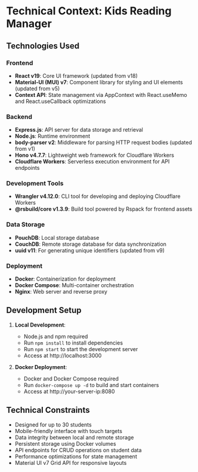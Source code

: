 # Technical Context: Kids Reading Manager

## Technologies Used

### Frontend
- **React v19**: Core UI framework (updated from v18)
- **Material-UI (MUI) v7**: Component library for styling and UI elements (updated from v5)
- **Context API**: State management via AppContext with React.useMemo and React.useCallback optimizations

### Backend
- **Express.js**: API server for data storage and retrieval
- **Node.js**: Runtime environment
- **body-parser v2**: Middleware for parsing HTTP request bodies (updated from v1)
- **Hono v4.7.7**: Lightweight web framework for Cloudflare Workers
- **Cloudflare Workers**: Serverless execution environment for API endpoints

### Development Tools
- **Wrangler v4.12.0**: CLI tool for developing and deploying Cloudflare Workers
- **@rsbuild/core v1.3.9**: Build tool powered by Rspack for frontend assets

### Data Storage
- **PouchDB**: Local storage database
- **CouchDB**: Remote storage database for data synchronization
- **uuid v11**: For generating unique identifiers (updated from v9)

### Deployment
- **Docker**: Containerization for deployment
- **Docker Compose**: Multi-container orchestration
- **Nginx**: Web server and reverse proxy

## Development Setup
1. **Local Development**:
   - Node.js and npm required
   - Run `npm install` to install dependencies
   - Run `npm start` to start the development server
   - Access at http://localhost:3000

2. **Docker Deployment**:
   - Docker and Docker Compose required
   - Run `docker-compose up -d` to build and start containers
   - Access at http://your-server-ip:8080

## Technical Constraints
- Designed for up to 30 students
- Mobile-friendly interface with touch targets
- Data integrity between local and remote storage
- Persistent storage using Docker volumes
- API endpoints for CRUD operations on student data
- Performance optimizations for state management
- Material UI v7 Grid API for responsive layouts